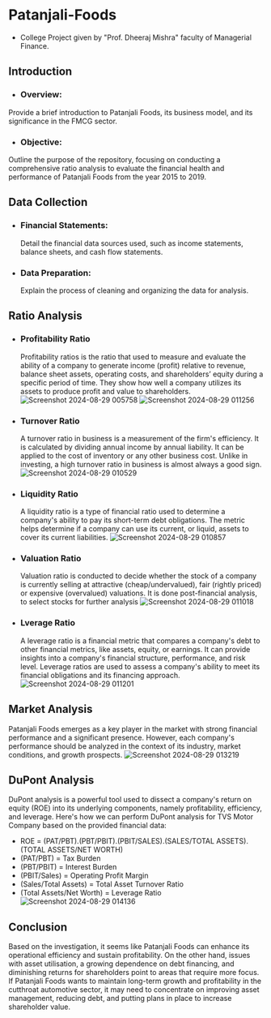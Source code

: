 # Patanjali-Foods
- College Project given by "Prof. Dheeraj Mishra" faculty of Managerial Finance.
##  Introduction
- ### Overview:
 Provide a brief introduction to Patanjali Foods, its business model, and its significance in the FMCG sector.
- ### Objective:
 Outline the purpose of the repository, focusing on conducting a comprehensive ratio analysis to evaluate the financial health and performance of Patanjali Foods from the year 2015 to 2019.
 ## Data Collection
 - ### Financial Statements:
   Detail the financial data sources used, such as income statements, balance sheets, and cash flow statements.
 - ### Data Preparation:
   Explain the process of cleaning and organizing the data for analysis.
## Ratio Analysis
- ### Profitability Ratio
  Profitability ratios is the ratio that used to measure and evaluate the ability of a company to generate income (profit) relative to revenue, balance sheet assets, operating costs, and shareholders’ equity during a specific period of time.
  They show how well a company utilizes its assets to produce profit and value to shareholders.
  ![Screenshot 2024-08-29 005758](https://github.com/user-attachments/assets/95091f09-d003-4399-ba4b-bd42a2e14586) ![Screenshot 2024-08-29 011256](https://github.com/user-attachments/assets/4b3f2814-d2e0-4450-8681-8b4f28a0f24a)
- ### Turnover Ratio
  A turnover ratio in business is a measurement of the firm's efficiency. It is calculated by dividing annual income by annual liability. It can be applied to the cost of inventory or any other business cost. Unlike in investing, a high turnover ratio in business is almost always a good sign.
  ![Screenshot 2024-08-29 010529](https://github.com/user-attachments/assets/6bde30ab-a8f3-46be-8d04-4e39fc33abf2)
- ### Liquidity Ratio
  A liquidity ratio is a type of financial ratio used to determine a company's ability to pay its short-term debt obligations. The metric helps determine if a company can use its current, or liquid, assets to cover its current liabilities.
![Screenshot 2024-08-29 010857](https://github.com/user-attachments/assets/ab45c4a9-7a77-44e2-ad2b-1289eca1b185)
- ### Valuation Ratio
  Valuation ratio is conducted to decide whether the stock of a company is currently selling at attractive (cheap/undervalued), fair (rightly priced) or expensive (overvalued) valuations. It is done post-financial analysis, to select stocks for further analysis
![Screenshot 2024-08-29 011018](https://github.com/user-attachments/assets/98660539-8b53-473a-aa0b-2b7b133ad98f)
- ### Lverage Ratio
  A leverage ratio is a financial metric that compares a company's debt to other financial metrics, like assets, equity, or earnings. It can provide insights into a company's financial structure, performance, and risk level. Leverage ratios are used to assess a company's ability to meet its financial obligations and its financing approach.
![Screenshot 2024-08-29 011201](https://github.com/user-attachments/assets/3b1739c9-9fdc-47bd-b6d3-7d1ad004c88e)
## Market Analysis
Patanjali Foods emerges as a key player in the market with strong financial performance and a significant presence. However, each company's performance should be analyzed in the context of its industry, market conditions, and growth prospects.
![Screenshot 2024-08-29 013219](https://github.com/user-attachments/assets/ad4ef2bf-cfd6-4343-bd75-2f52a3cc591a)
## DuPont Analysis
DuPont analysis is a powerful tool used to dissect a company's return on equity (ROE) into its underlying components, namely profitability, efficiency, and leverage. Here's how we can perform DuPont analysis for TVS Motor Company based on the provided financial data:
- ROE = (PAT/PBT).(PBT/PBIT).(PBIT/SALES).(SALES/TOTAL ASSETS).(TOTAL ASSETS/NET WORTH)
- (PAT/PBT) = Tax Burden
- (PBT/PBIT) = Interest Burden
- (PBIT/Sales) = Operating Profit Margin
- (Sales/Total Assets) = Total Asset Turnover Ratio
- (Total Assets/Net Worth) = Leverage Ratio
![Screenshot 2024-08-29 014136](https://github.com/user-attachments/assets/6ccf6fd7-4468-49f7-8c83-c9fb8909851f)
## Conclusion
Based on the investigation, it seems like Patanjali Foods can enhance its operational efficiency and sustain profitability. On the other hand, issues with asset utilisation, a growing dependence on debt financing, and diminishing returns for shareholders point to areas that require more focus. If Patanjali Foods wants to maintain long-term growth and profitability in the cutthroat automotive sector, it may need to concentrate on improving asset management, reducing debt, and putting plans in place to increase shareholder value.
